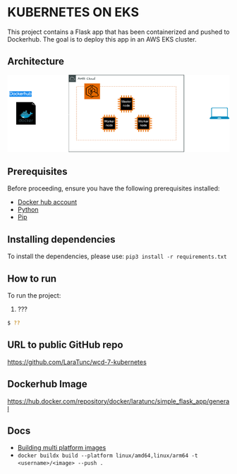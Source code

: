 # KUBERNETES ON EKS

This project contains a Flask app that has been containerized and pushed to Dockerhub. The goal is to deploy this app in an AWS EKS cluster.

## Architecture

![architecture](./public/images/architecture.png)

## Prerequisites

Before proceeding, ensure you have the following prerequisites installed:

- [Docker hub account](https://hub.docker.com/)
- [Python](https://docs.python.org/3/using/index.html)
- [Pip](https://pip.pypa.io/en/stable/installation/)

## Installing dependencies

To install the dependencies, please use: `pip3 install -r requirements.txt`

## How to run

To run the project:

1. ???

```sh
$ ??
```

## URL to public GitHub repo

https://github.com/LaraTunc/wcd-7-kubernetes

## Dockerhub Image

https://hub.docker.com/repository/docker/laratunc/simple_flask_app/general

## Docs

- [Building multi platform images](https://docs.docker.com/build/building/multi-platform/)
- `docker buildx build --platform linux/amd64,linux/arm64 -t <username>/<image> --push .`
